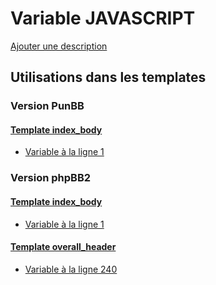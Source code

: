 # Variable JAVASCRIPT
[Ajouter une description](https://fa-tvars.appspot.com/var/JAVASCRIPT)

## Utilisations dans les templates

### Version PunBB

#### [Template index_body](punbb/index_body.md)
* [Variable &agrave; la ligne 1](../punbb/index_body.tpl#L1)

### Version phpBB2

#### [Template index_body](subsilver/index_body.md)
* [Variable &agrave; la ligne 1](../subsilver/index_body.tpl#L1)

#### [Template overall_header](subsilver/overall_header.md)
* [Variable &agrave; la ligne 240](../subsilver/overall_header.tpl#L240)